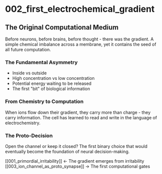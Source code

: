 # 002_first_electrochemical_gradient

## The Original Computational Medium

Before neurons, before brains, before thought - there was the gradient.
A simple chemical imbalance across a membrane, yet it contains the seed
of all future computation.

### The Fundamental Asymmetry
- Inside vs outside
- High concentration vs low concentration  
- Potential energy waiting to be released
- The first "bit" of biological information

### From Chemistry to Computation
When ions flow down their gradient, they carry more than charge -
they carry information. The cell has learned to read and write
in the language of electrochemistry.

### The Proto-Decision
Open the channel or keep it closed?
The first binary choice that would eventually
become the foundation of neural decision-making.

[[001_primordial_irritability]] ← The gradient emerges from irritability
[[003_ion_channel_as_proto_synapse]] → The first computational gates